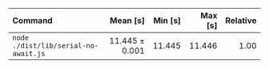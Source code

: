 | Command | Mean [s] | Min [s] | Max [s] | Relative |
|:---|---:|---:|---:|---:|
| `node ./dist/lib/serial-no-await.js` | 11.445 ± 0.001 | 11.445 | 11.446 | 1.00 |
